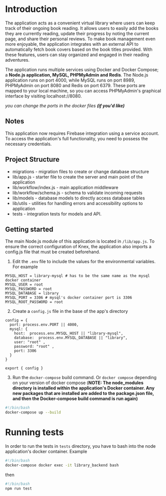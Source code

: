 # Introduction
The application acts as a convenient virtual library where users can keep track of their ongoing book reading. It allows users to easily add the books they are currently reading, update their progress by noting the current page, and share their personal reviews. To make book management even more enjoyable, the application integrates with an external API to automatically fetch book covers based on the book titles provided. With these features, users can stay organized and engaged in their reading adventures.

The application runs multiple services using Docker and Docker Compose; a **Node.js application, MySQL, PHPMyAdmin and Redis**. The Node.js application runs on port 4000, while MySQL runs on port 8989, PHPMyAdmin on port 8080 and Redis on port 6379. These ports are mapped to your local machine, so you can access PHPMyAdmin's graphical interface by visiting localhost://8080.

*you can change the ports in the docker files **(if you'd like)***

## Notes
This application now requires Firebase integration using a service account. To access the application's full functionality, you need to possess the necessary credentials.

## Project Structure 
- migrations - migration files to create or change database structure
- lib/app.js - starter file to create the server and main point of the application
- lib/workflow/index.js - main application middleware
- lib/workflow/schema.js - schema to validate incoming requests
- lib/models - database models to directly access database tables
- lib/utils - utilities for handling errors and accessibility options to application
- tests - integration tests for models and API.

## Getting started

The main Node.js module of this application is located in `/lib/app.js`. To ensure the correct configuration of Knex, the application also imports a config.js file that must be created beforehand.

1. Edit the `.env` file to include the values for the environmental variables. For example 
```
MYSQL_HOST = library-mysql # has to be the same name as the mysql docker container
MYSQL_USER = root
MYSQL_PASSWORD = root
MYSQL_DATABASE = library
MYSQL_PORT = 3306 # mysql's docker container port is 3306
MYSQL_ROOT_PASSWORD = root
```

2. Create a `config.js` file in the base of the app's directory
```
config = {
  port: process.env.PORT || 4000,
  mysql: {
    host:  process.env.MYSQL_HOST || "library-mysql",
    database:  process.env.MYSQL_DATABASE || "library",
    user: "root" ,
    password: "root" ,
    port: 3306
  }
}

export { config }
```

3. Run the `docker-compose` build command.  Or `docker compose` depending on your version of docker compose (**NOTE: The node_modules directory is installed within the application's Docker container. Any new packages that are installed are added to the package.json file, and then the Docker-compose build command is run again)**
```bash
#!/bin/bash
docker-compose up --build
```
# Running tests
In order to run the tests in `tests` directory, you have to bash into the node application's docker container. Example 
```bash
#!/bin/bash
docker-compose docker exec -it library_backend bash
```
then
```bash
#!/bin/bash
npm run test
```
